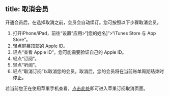 title: 取消会员
---
开通会员后，在选择取消之前，会员会自动续订。您可按照以下步骤取消会员。

1. 打开iPhone/iPad，前往“设置”应用>“[您的姓名]”>“iTunes Store 与 App Store”。
2. 轻点屏幕顶部的 Apple ID。
3. 轻点“查看 Apple ID”。您可能需要验证自己的 Apple ID。
4. 轻点“订阅”。
5. 轻点“听阅”。
6. 轻点“取消订阅”以取消您的会员。取消后，您的会员将在当前账单周期结束时停止。

若当前您正在使用苹果手机查看，[点击此处](https://buy.itunes.apple.com/WebObjects/MZFinance.woa/wa/manageSubscriptions)即可进入苹果订阅取消页面。


